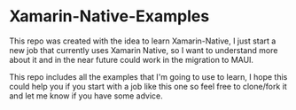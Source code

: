 # Xamarin-Native-Examples

This repo was created with the idea to learn Xamarin-Native, I just start a new job that currently uses Xamarin Native, so I want to understand more about it and in the near future could work in the migration to MAUI.

This repo includes all the examples that I'm going to use to learn, I hope this could help you if you start with a job like this one so feel free to clone/fork it and let me know if you have some advice.